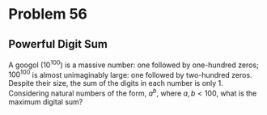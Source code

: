 # Problem 56
## Powerful Digit Sum

A googol ($10^{100}$) is a massive number: one followed by one-hundred zeros; $100^{100}$ is almost unimaginably large: one followed by two-hundred zeros. Despite their size, the sum of the digits in each number is only $1$.
Considering natural numbers of the form, $a^b$, where $a, b \lt 100$, what is the maximum digital sum?